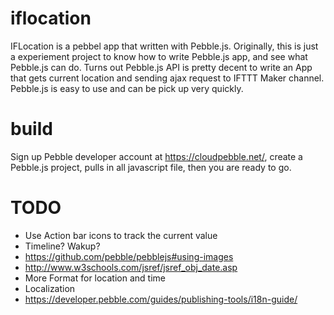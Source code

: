 # iflocation

IFLocation is a pebbel app that written with Pebble.js. Originally, this is just a experiement project to know how to write Pebble.js app, and see what Pebble.js can do. Turns out Pebble.js API is pretty decent to write an App that gets current location and sending ajax request to IFTTT Maker channel. Pebble.js is easy to use and can be pick up very quickly.

# build
Sign up Pebble developer account at https://cloudpebble.net/, create a Pebble.js project, pulls in all javascript file, then you are ready to go.

# TODO
* Use Action bar icons to track the current value
* Timeline? Wakup?
 * https://github.com/pebble/pebblejs#using-images
 * http://www.w3schools.com/jsref/jsref_obj_date.asp
* More Format for location and time
* Localization
 * https://developer.pebble.com/guides/publishing-tools/i18n-guide/
